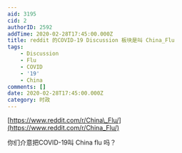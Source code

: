 ```yaml
---
aid: 3195
cid: 2
authorID: 2592
addTime: 2020-02-28T17:45:00.000Z
title: reddit 的COVID-19 Discussion 板块是叫 China_Flu
tags:
    - Discussion
    - Flu
    - COVID
    - '19'
    - China
comments: []
date: 2020-02-28T17:45:00.000Z
category: 时政
---
```


[https://www.reddit.com/r/China\_Flu/](https://www.reddit.com/r/China_Flu/)

你们介意把COVID-19叫 China flu 吗？
